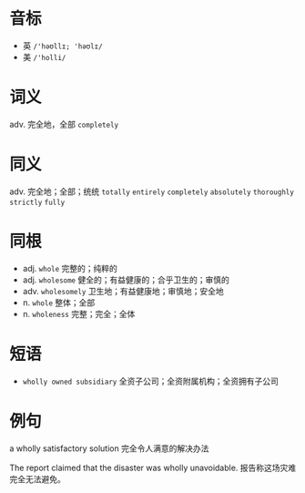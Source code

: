 # 音标

- 英 `/'həʊllɪ; 'həʊlɪ/`
- 美 `/'holli/`

# 词义

adv. 完全地，全部
`completely`

# 同义

adv. 完全地；全部；统统
`totally` `entirely` `completely` `absolutely` `thoroughly` `strictly` `fully`

# 同根

- adj. `whole` 完整的；纯粹的
- adj. `wholesome` 健全的；有益健康的；合乎卫生的；审慎的
- adv. `wholesomely` 卫生地；有益健康地；审慎地；安全地
- n. `whole` 整体；全部
- n. `wholeness` 完整；完全；全体

# 短语

- `wholly owned subsidiary` 全资子公司；全资附属机构；全资拥有子公司

# 例句

a wholly satisfactory solution
完全令人满意的解决办法

The report claimed that the disaster was wholly unavoidable.
报告称这场灾难完全无法避免。


